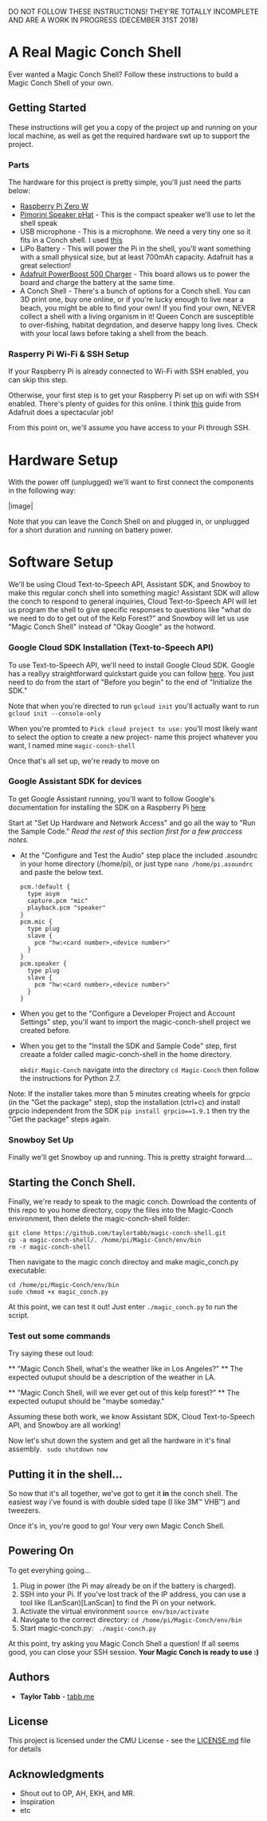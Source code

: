 <!-- instructions

1. navigate to Magic-Conch diretory
2. activate virtualenv: $ source env/bin/activate
if you get caugth on grpcio install 1.9.9 or whatevber then run command

once audo works:::::::
googlesamples-assistant-hotword --project-id magic-conch-shell --device-model-id magic-conch-shell-pi 

also..

pip install playsound
 -->

DO NOT FOLLOW THESE INSTRUCTIONS! THEY'RE TOTALLY INCOMPLETE AND ARE A WORK IN PROGRESS (DECEMBER 31ST 2018)

# A Real Magic Conch Shell

Ever wanted a Magic Conch Shell? Follow these instructions to build a Magic Conch Shell of your own.

## Getting Started

These instructions will get you a copy of the project up and running on your local machine, as well as get the required hardware swt up to support the project.

### Parts

The hardware for this project is pretty simple, you'll just need the parts below:


* [Raspberry Pi Zero W](https://www.raspberrypi.org/products/raspberry-pi-zero-w/)
* [Pimorini Speaker pHat](https://shop.pimoroni.com/products/speaker-phat) - This is the compact speaker we'll use to let the shell speak
* USB microphone - This is a microphone. We need a very tiny one so it fits in a Conch shell. I used [this](https://www.amazon.com/gp/product/B01MQ2AA0X/ref=oh_aui_detailpage_o00_s00?ie=UTF8&psc=1)
*  LiPo Battery - This will power the Pi in the shell, you'll want something with a small physical size, but at least 700mAh capacity. Adafruit has a great selection!
* [Adafruit PowerBoost 500 Charger](https://www.adafruit.com/product/1944) - This board allows us to power the board and charge the battery at the same time.
* A Conch Shell - There's a bunch of options for a Conch shell. You can 3D print one, buy one online, or if you're lucky enough to live near a beach, you might be able to find your own! If you find your own, NEVER collect a shell with a living organism in it! Queen Conch are susceptible to over-fishing, habitat degrdation, and deserve happy long lives. Check with your local laws before taking a shell from the beach.

### Rasperry Pi Wi-Fi & SSH Setup

If your Raspberry Pi is already connected to Wi-Fi with SSH enabled, you can skip this step. 

Otherwise, your first step is to get your Raspberry Pi set up on wifi with SSH enabled. There's plenty of guides for this online. I think [this](https://learn.adafruit.com/raspberry-pi-zero-creation/install-os-on-to-sd-card) guide from Adafruit does a spectacular job!

From this point on, we'll assume you have access to your Pi through SSH.


# Hardware Setup

With the power off (unplugged) we'll want to first connect the components in the following way:

|image|

Note that you can leave the Conch Shell on and plugged in, or unplugged for a short duration and running on battery power.


# Software Setup

We'll be using Cloud Text-to-Speech API, Assistant SDK, and Snowboy to make this regular conch shell into something magic! Assistant SDK will allow the conch to respond to general inquiries, Cloud Text-to-Speech API will let us program the shell to give specific responses to questions like "what do we need to do to get out of the Kelp Forest?" and Snowboy will let us use "Magic Conch Shell" instead of "Okay Google" as the hotword.

### Google Cloud SDK Installation (Text-to-Speech API)

To use Text-to-Speech API, we'll need to install Google Cloud SDK. Google has a reallyy straightforward quickstart guide you can follow [here](https://cloud.google.com/sdk/docs/quickstart-linux). You just need to do from the start of "Before you begin" to the end of "Initialize the SDK." 

Note that when you're directed to run ```gcloud init``` you'll actually want to run ```gcloud init --console-only``` 

When you're promted to ```Pick cloud project to use:``` you'll most likely want to select the option to create a new project- name this project whatever you want, I named mine ```magic-conch-shell```

Once that's all set up, we're ready to move on

### Google Assistant SDK for devices

To get Google Assistant running, you'll want to follow Google's documentation for installing the SDK on a Raspberry Pi [here](https://developers.google.com/assistant/sdk/guides/library/python/embed/setup) 

Start at "Set Up Hardware and Network Access" and go all the way to "Run the Sample Code." *Read the rest of this section first for a few proccess notes.*

* At the "Configure and Test the Audio" step place the included .asoundrc in your home directory (/home/pi), or just type ```nano /home/pi.asoundrc``` and paste the below text.

	```
	pcm.!default {
	  type asym
	  capture.pcm "mic"
	  playback.pcm "speaker"
	}
	pcm.mic {
	  type plug
	  slave {
	    pcm "hw:<card number>,<device number>"
	  }
	}
	pcm.speaker {
	  type plug
	  slave {
	    pcm "hw:<card number>,<device number>"
	  }
	}
	```
* When you get to the "Configure a Developer Project and Account Settings" step, you'll want to import the magic-conch-shell project we created before.

* When you get to the "Install the SDK and Sample Code" step, first creaate a folder called magic-conch-shell in the home directory.

	```mkdir Magic-Conch```
	navigate into the directory
	```cd Magic-Conch```
	then follow the instructions for Python 2.7.

Note: If the installer takes more than 5 minutes creating wheels for grpcio (in the "Get the package" step), stop the installation (ctrl+c) and install grpcio independent from the SDK ```pip install grpcio==1.9.1``` then try the "Get the package" steps again.

### Snowboy Set Up

Finally we'll get Snowboy up and running. This is pretty straight forward....

## Starting the Conch Shell.

Finally, we're ready to speak to the magic conch. Download the contents of this repo to you home directory, copy the files into the Magic-Conch environment, then delete the magic-conch-shell folder:

``` cd /home/pi
git clone https://github.com/taylortabb/magic-conch-shell.git
cp -a magic-conch-shell/. /home/pi/Magic-Conch/env/bin
rm -r magic-conch-shell
```

Then navigate to the magic conch directoy and make magic_conch.py executable:
``` 
cd /home/pi/Magic-Conch/env/bin
sudo chmod +x magic_conch.py
``` 
At this point, we can test it out! Just enter ```./magic_conch.py``` to run the script.

### Test out some commands 
Try saying these out loud:

** "Magic Conch Shell, what's the weather like in Los Angeles?" **
The expected outuput should be a description of the weather in LA.

** "Magic Conch Shell, will we ever get out of this kelp forest?" **
The expected outuput should be "maybe someday."

Assuming these both work, we know Assistant SDK, Cloud Text-to-Speech API, and Snowboy are all working!

Now let's shut down the system and get all the hardware in it's final assembly.
``` sudo shutdown now``` 

## Putting it in the shell...

So now that it's all together, we've got to get it **in** the conch shell. The easiest way i've found is with double sided tape (I like 3M™ VHB™) and tweezers.

Once it's in, you're good to go! Your very own Magic Conch Shell. 

## Powering On

To get everyhing going... 

1. Plug in power (the Pi may already be on if the battery is charged). 
2. SSH into your Pi. If you've lost track of the IP address, you can use a tool like (LanScan)[LanScan] to find the Pi on your network.
3. Activate the virtual environment
```source env/bin/activate``` 
4. Navigate to the correct directory: ```cd /home/pi/Magic-Conch/env/bin``` 
4. Start magic-conch.py: ``` ./magic-conch.py```

At this point, try asking you Magic Conch Shell a question! If all seems good, you can close your SSH session. **Your Magic Conch is ready to use :)**

## Authors

* **Taylor Tabb** - [tabb.me](https://www.tabb.me/)


## License

This project is licensed under the CMU License - see the [LICENSE.md](LICENSE.md) file for details

## Acknowledgments

* Shout out to OP, AH, EKH, and MR.
* Inspiration
* etc

